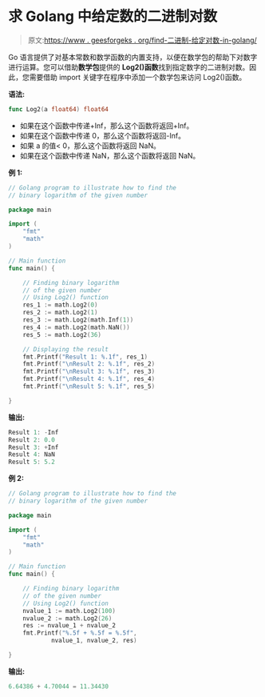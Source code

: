 # 求 Golang 中给定数的二进制对数

> 原文:[https://www . geesforgeks . org/find-二进制-给定对数-in-golang/](https://www.geeksforgeeks.org/finding-binary-logarithm-of-given-number-in-golang/)

Go 语言提供了对基本常数和数学函数的内置支持，以便在数学包的帮助下对数字进行运算。您可以借助**数学包**提供的 **Log2()函数**找到指定数字的二进制对数。因此，您需要借助 import 关键字在程序中添加一个数学包来访问 Log2()函数。

**语法:**

```go
func Log2(a float64) float64
```

*   如果在这个函数中传递+Inf，那么这个函数将返回+Inf。
*   如果在这个函数中传递 0，那么这个函数将返回-Inf。
*   如果 a 的值< 0，那么这个函数将返回 NaN。
*   如果在这个函数中传递 NaN，那么这个函数将返回 NaN。

**例 1:**

```go
// Golang program to illustrate how to find the
// binary logarithm of the given number

package main

import (
    "fmt"
    "math"
)

// Main function
func main() {

    // Finding binary logarithm
    // of the given number
    // Using Log2() function
    res_1 := math.Log2(0)
    res_2 := math.Log2(1)
    res_3 := math.Log2(math.Inf(1))
    res_4 := math.Log2(math.NaN())
    res_5 := math.Log2(36)

    // Displaying the result
    fmt.Printf("Result 1: %.1f", res_1)
    fmt.Printf("\nResult 2: %.1f", res_2)
    fmt.Printf("\nResult 3: %.1f", res_3)
    fmt.Printf("\nResult 4: %.1f", res_4)
    fmt.Printf("\nResult 5: %.1f", res_5)

}
```

**输出:**

```go
Result 1: -Inf
Result 2: 0.0
Result 3: +Inf
Result 4: NaN
Result 5: 5.2

```

**例 2:**

```go
// Golang program to illustrate how to find the
// binary logarithm of the given number

package main

import (
    "fmt"
    "math"
)

// Main function
func main() {

    // Finding binary logarithm
    // of the given number
    // Using Log2() function
    nvalue_1 := math.Log2(100)
    nvalue_2 := math.Log2(26)
    res := nvalue_1 + nvalue_2
    fmt.Printf("%.5f + %.5f = %.5f",
            nvalue_1, nvalue_2, res)

}
```

**输出:**

```go
6.64386 + 4.70044 = 11.34430
```